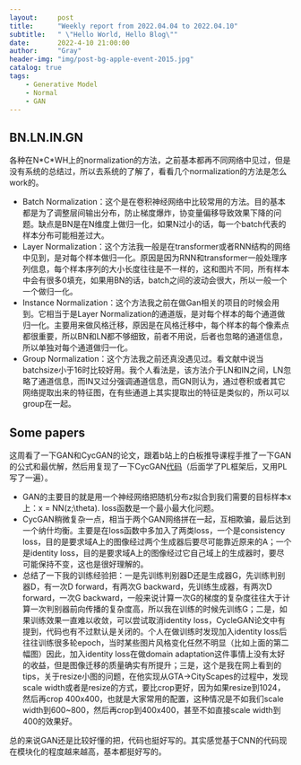 ```yaml
---
layout:     post
title:      "Weekly report from 2022.04.04 to 2022.04.10"
subtitle:   " \"Hello World, Hello Blog\""
date:       2022-4-10 21:00:00
author:     "Gray"
header-img: "img/post-bg-apple-event-2015.jpg"
catalog: true
tags:
    - Generative Model
    - Normal
    - GAN
---
```



## BN.LN.IN.GN

各种在N\*C\*WH上的normalization的方法，之前基本都再不同网络中见过，但是没有系统的总结过，所以去系统的了解了，看看几个normalization的方法是怎么work的。

+ Batch Normalization：这个是在卷积神经网络中比较常用的方法。目的基本都是为了调整层间输出分布，防止梯度爆炸，协变量偏移导致效果下降的问题。缺点是BN是在N维度上做归一化，如果N过小的话，每一个batch代表的样本分布可能相差过大。
+ Layer Normalization：这个方法我一般是在transformer或者RNN结构的网络中见到，是对每个样本做归一化。原因是因为RNN和transformer一般处理序列信息，每个样本序列的大小长度往往是不一样的，这和图片不同，所有样本中会有很多0填充，如果用BN的话，batch之间的波动会很大，所以一般一个一个做归一化。
+ Instance Normalization：这个方法我之前在做Gan相关的项目的时候会用到。它相当于是Layer Normalization的通道版，是对每个样本的每个通道做归一化。主要用来做风格迁移，原因是在风格迁移中，每个样本的每个像素点都很重要，所以BN和LN都不够细致，前者不用说，后者也忽略的通道信息，所以单独对每个通道做归一化。
+ Group Normalization：这个方法我之前还真没遇见过。看文献中说当batchsize小于16时比较好用。我个人看法是，该方法介于LN和IN之间，LN忽略了通道信息，而IN又过分强调通道信息，而GN则认为，通过卷积或者其它网络提取出来的特征图，在有些通道上其实提取出的特征是类似的，所以可以group在一起。

## Some papers

这周看了一下GAN和CycGAN的论文，跟着b站上的白板推导课程手推了一下GAN的公式和最优解，然后用复现了一下CycGAN[代码](https://github.com/gray311/Models4PyTorchLightning)（后面学了PL框架后，又用PL写了一遍）。

+ GAN的主要目的就是用一个神经网络把随机分布z拟合到我们需要的目标样本x上：x = NN(z;\theta). loss函数是一个最小最大化问题。
+ CycGAN稍微复杂一点，相当于两个GAN网络拼在一起，互相欺骗，最后达到一个纳什均衡。主要是在loss函数中多加入了两类loss，一个是consistency loss，目的是要求域A上的图像经过两个生成器后要尽可能靠近原来的A；一个是identity loss，目的是要求域A上的图像经过它自己域上的生成器时，要尽可能保持不变，这也是很好理解的。
+ 总结了一下我的训练经验把：一是先训练判别器D还是生成器G，先训练判别器D，有一次D forward，有两次G backward，先训练生成器，有两次D forward，一次G backward，一般来说计算一次G的梯度的复杂度往往大于计算一次判别器前向传播的复杂度高，所以我在训练的时候先训练G；二是，如果训练效果一直难以收敛，可以尝试取消identity loss，CycleGAN论文中有提到，代码也有不过默认是关闭的。个人在做训练时发现加入identity loss后往往训练很多轮epoch，当时某些图片风格变化任然不明显（比如上面的第二幅图）因此，加入identity loss在做domain adaptation这件事情上没有太好的收益，但是图像迁移的质量确实有所提升；三是，这个是我在网上看到的tips，关于resize小图的问题，在他实现从GTA->CityScapes的过程中，发现scale width或者是resize的方式，要比crop更好，因为如果resize到1024，然后再crop 400x400，也就是大家常用的配置，这种情况是不如我们scale width到600~800，然后再crop到400x400，甚至不如直接scale width到400的效果好。

总的来说GAN还是比较好懂的把，代码也挺好写的。其实感觉基于CNN的代码现在模块化的程度越来越高，基本都挺好写的。


